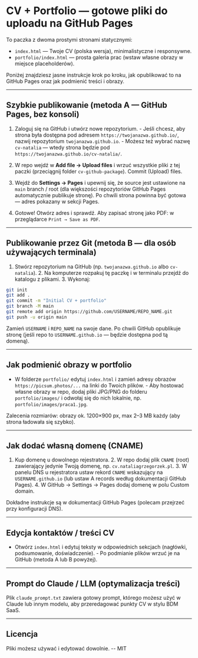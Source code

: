 # CV + Portfolio — gotowe pliki do uploadu na GitHub Pages

To paczka z dwoma prostymi stronami statycznymi:
- `index.html` — Twoje CV (polska wersja), minimalistyczne i responsywne.
- `portfolio/index.html` — prosta galeria prac (wstaw własne obrazy w miejsce placeholderów).

Poniżej znajdziesz jasne instrukcje krok po kroku, jak opublikować to na GitHub Pages oraz jak podmienić treści i obrazy.

---

## Szybkie publikowanie (metoda A — GitHub Pages, bez konsoli)

1. Zaloguj się na GitHub i utwórz nowe repozytorium.    - Jeśli chcesz, aby strona była dostępna pod adresem `https://twojanazwa.github.io/`, nazwij repozytorium `twojanazwa.github.io`.    - Możesz też wybrać nazwę `cv-natalia` — wtedy strona będzie pod `https://twojanazwa.github.io/cv-natalia/`.

2. W repo wejdź w **Add file → Upload files** i wrzuć wszystkie pliki z tej paczki (przeciągnij folder `cv-github-package`).    Commit (Upload) files.

3. Wejdź do **Settings → Pages** i upewnij się, że source jest ustawione na `main` branch / root (dla większości repozytoriów GitHub Pages automatycznie publikuje stronę).    Po chwili strona powinna być gotowa — adres pokazany w sekcji Pages.

4. Gotowe! Otwórz adres i sprawdź. Aby zapisać stronę jako PDF: w przeglądarce `Print → Save as PDF`.

---

## Publikowanie przez Git (metoda B — dla osób używających terminala)

1. Stwórz repozytorium na GitHub (np. `twojanazwa.github.io` albo `cv-natalia`). 2. Na komputerze rozpakuj tę paczkę i w terminalu przejdź do katalogu z plikami. 3. Wykonaj:

```bash
git init
git add .
git commit -m "Initial CV + portfolio"
git branch -M main
git remote add origin https://github.com/USERNAME/REPO_NAME.git
git push -u origin main
```

Zamień `USERNAME` i `REPO_NAME` na swoje dane. Po chwili GitHub opublikuje stronę (jeśli repo to `USERNAME.github.io` — będzie dostępna pod tą domeną).

---

## Jak podmienić obrazy w portfolio

- W folderze `portfolio/` edytuj `index.html` i zamień adresy obrazów `https://picsum.photos/...` na linki do Twoich plików. - Aby hostować własne obrazy w repo, dodaj pliki JPG/PNG do folderu `portfolio/images/` i odwołaj się do nich lokalnie, np. `portfolio/images/praca1.jpg`.

Zalecenia rozmiarów: obrazy ok. 1200×900 px, max 2–3 MB każdy (aby strona ładowała się szybko).

---

## Jak dodać własną domenę (CNAME)

1. Kup domenę u dowolnego rejestratora. 2. W repo dodaj plik `CNAME` (root) zawierający jedynie Twoją domenę, np. `cv.nataliagrzegorzek.pl`. 3. W panelu DNS u rejestratora ustaw rekord `CNAME` wskazujący na `USERNAME.github.io` (lub ustaw A records według dokumentacji GitHub Pages). 4. W GitHub → Settings → Pages dodaj domenę w polu Custom domain.

Dokładne instrukcje są w dokumentacji GitHub Pages (polecam przejrzeć przy konfiguracji DNS).

---

## Edycja kontaktów / treści CV

- Otwórz `index.html` i edytuj teksty w odpowiednich sekcjach (nagłówki, podsumowanie, doświadczenie). - Po podmianie plików wrzuć je na GitHub (metoda A lub B powyżej).

---

## Prompt do Claude / LLM (optymalizacja treści)
Plik `claude_prompt.txt` zawiera gotowy prompt, którego możesz użyć w Claude lub innym modelu, aby przeredagować punkty CV w stylu BDM SaaS.

---

## Licencja
Pliki możesz używać i edytować dowolnie. -- MIT
